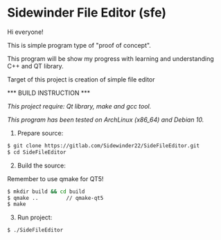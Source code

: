 # Sidewinder File Editor (sfe)

Hi everyone!

This is simple program type of "proof of concept".

This program will be show my progress with learning and understanding C++ and QT library.

Target of this project is creation of simple file editor



*** BUILD INSTRUCTION ***

*This project require: Qt library, make and gcc tool.*

*This program has been tested on ArchLinux (x86_64) and Debian 10.*


1. Prepare source:
  ```bash
  $ git clone https://gitlab.com/Sidewinder22/SideFileEditor.git
  $ cd SideFileEditor
  ```

2. Build the source:

  Remember to use qmake for QT5!
  ```bash
  $ mkdir build && cd build
  $ qmake ..         // qmake-qt5
  $ make
  ```

3. Run project:
  ```bash
  $ ./SideFileEditor
  ```
